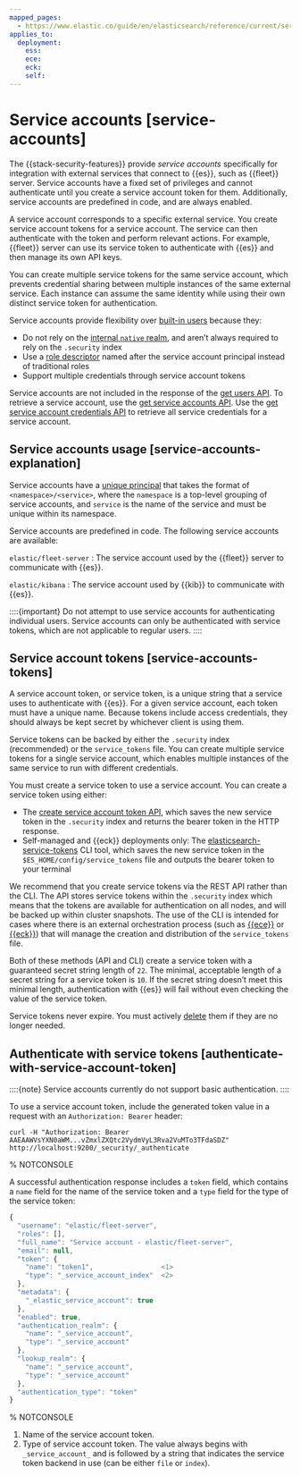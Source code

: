 ```yaml
---
mapped_pages:
  - https://www.elastic.co/guide/en/elasticsearch/reference/current/service-accounts.html
applies_to:
  deployment:
    ess:
    ece:
    eck:
    self:
---
```


# Service accounts [service-accounts]

The {{stack-security-features}} provide *service accounts* specifically for integration with external services that connect to {{es}}, such as {{fleet}} server. Service accounts have a fixed set of privileges and cannot authenticate until you create a service account token for them. Additionally, service accounts are predefined in code, and are always enabled.

A service account corresponds to a specific external service. You create service account tokens for a service account. The service can then authenticate with the token and perform relevant actions. For example, {{fleet}} server can use its service token to authenticate with {{es}} and then manage its own API keys.

You can create multiple service tokens for the same service account, which prevents credential sharing between multiple instances of the same external service. Each instance can assume the same identity while using their own distinct service token for authentication.

Service accounts provide flexibility over [built-in users](built-in-users.md) because they:

* Do not rely on the [internal `native` realm](native.md), and aren’t always required to rely on the `.security` index
* Use a [role descriptor](https://www.elastic.co/docs/api/doc/elasticsearch/operation/operation-security-create-api-key) named after the service account principal instead of traditional roles
* Support multiple credentials through service account tokens

Service accounts are not included in the response of the [get users API](https://www.elastic.co/docs/api/doc/elasticsearch/operation/operation-security-get-user). To retrieve a service account, use the [get service accounts API](https://www.elastic.co/docs/api/doc/elasticsearch/operation/operation-security-get-service-accounts). Use the [get service account credentials API](https://www.elastic.co/docs/api/doc/elasticsearch/operation/operation-security-get-service-credentials) to retrieve all service credentials for a service account.


## Service accounts usage [service-accounts-explanation]

Service accounts have a [unique principal](https://www.elastic.co/docs/api/doc/elasticsearch/operation/operation-security-get-service-accounts#security-api-get-service-accounts-path-params) that takes the format of `<namespace>/<service>`, where the `namespace` is a top-level grouping of service accounts, and `service` is the name of the service and must be unique within its namespace.

Service accounts are predefined in code. The following service accounts are available:

`elastic/fleet-server`
:   The service account used by the {{fleet}} server to communicate with {{es}}.

`elastic/kibana`
:   The service account used by {{kib}} to communicate with {{es}}.

::::{important}
Do not attempt to use service accounts for authenticating individual users. Service accounts can only be authenticated with service tokens, which are not applicable to regular users.
::::



## Service account tokens [service-accounts-tokens]

A service account token, or service token, is a unique string that a service uses to authenticate with {{es}}. For a given service account, each token must have a unique name. Because tokens include access credentials, they should always be kept secret by whichever client is using them.

Service tokens can be backed by either the `.security` index (recommended) or the `service_tokens` file. You can create multiple service tokens for a single service account, which enables multiple instances of the same service to run with different credentials.

You must create a service token to use a service account. You can create a service token using either:

* The [create service account token API](https://www.elastic.co/docs/api/doc/elasticsearch/operation/operation-security-create-service-token), which saves the new service token in the `.security` index and returns the bearer token in the HTTP response.
* Self-managed and {{eck}} deployments only: The [elasticsearch-service-tokens](elasticsearch://reference/elasticsearch/command-line-tools/service-tokens-command.md) CLI tool, which saves the new service token in the `$ES_HOME/config/service_tokens` file and outputs the bearer token to your terminal

We recommend that you create service tokens via the REST API rather than the CLI. The API stores service tokens within the `.security` index which means that the tokens are available for authentication on all nodes, and will be backed up within cluster snapshots. The use of the CLI is intended for cases where there is an external orchestration process (such as [{{ece}}](https://www.elastic.co/guide/en/cloud-enterprise/current) or [{{eck}}](https://www.elastic.co/guide/en/cloud-on-k8s/current)) that will manage the creation and distribution of the `service_tokens` file.

Both of these methods (API and CLI) create a service token with a guaranteed secret string length of `22`. The minimal, acceptable length of a secret string for a service token is `10`. If the secret string doesn’t meet this minimal length, authentication with {{es}} will fail without even checking the value of the service token.

Service tokens never expire. You must actively [delete](https://www.elastic.co/docs/api/doc/elasticsearch/operation/operation-security-delete-service-token) them if they are no longer needed.


## Authenticate with service tokens [authenticate-with-service-account-token]

::::{note}
Service accounts currently do not support basic authentication.
::::


To use a service account token, include the generated token value in a request with an `Authorization: Bearer` header:

```shell
curl -H "Authorization: Bearer AAEAAWVsYXN0aWM...vZmxlZXQtc2VydmVyL3Rva2VuMTo3TFdaSDZ" http://localhost:9200/_security/_authenticate
```
%  NOTCONSOLE

A successful authentication response includes a `token` field, which contains a `name` field for the name of the service token and a `type` field for the type of the service token:

```js
{
  "username": "elastic/fleet-server",
  "roles": [],
  "full_name": "Service account - elastic/fleet-server",
  "email": null,
  "token": {
    "name": "token1",                 <1>
    "type": "_service_account_index"  <2>
  },
  "metadata": {
    "_elastic_service_account": true
  },
  "enabled": true,
  "authentication_realm": {
    "name": "_service_account",
    "type": "_service_account"
  },
  "lookup_realm": {
    "name": "_service_account",
    "type": "_service_account"
  },
  "authentication_type": "token"
}
```
%  NOTCONSOLE

1. Name of the service account token.
2. Type of service account token. The value always begins with `_service_account_` and is followed by a string that indicates the service token backend in use (can be either `file` or `index`).


